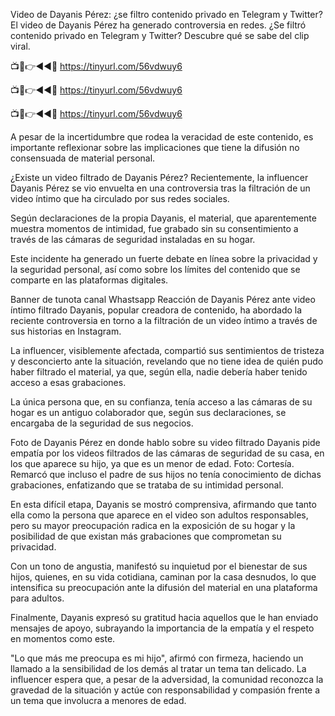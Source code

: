 Video de Dayanis Pérez: ¿se filtro contenido privado en Telegram y Twitter?
El video de Dayanis Pérez ha generado controversia en redes. ¿Se filtró contenido privado en Telegram y Twitter? Descubre qué se sabe del clip viral.

📺📱👉◄◄🔴 https://tinyurl.com/56vdwuy6

📺📱👉◄◄🔴 https://tinyurl.com/56vdwuy6

📺📱👉◄◄🔴 https://tinyurl.com/56vdwuy6



A pesar de la incertidumbre que rodea la veracidad de este contenido, es importante reflexionar sobre las implicaciones que tiene la difusión no consensuada de material personal.

¿Existe un video filtrado de Dayanis Pérez?
Recientemente, la influencer Dayanis Pérez se vio envuelta en una controversia tras la filtración de un video íntimo que ha circulado por sus redes sociales.

Según declaraciones de la propia Dayanis, el material, que aparentemente muestra momentos de intimidad, fue grabado sin su consentimiento a través de las cámaras de seguridad instaladas en su hogar.

Este incidente ha generado un fuerte debate en línea sobre la privacidad y la seguridad personal, así como sobre los límites del contenido que se comparte en las plataformas digitales.

Banner de tunota canal Whastsapp
Reacción de Dayanis Pérez ante video íntimo filtrado
Dayanis, popular creadora de contenido, ha abordado la reciente controversia en torno a la filtración de un video íntimo a través de sus historias en Instagram.

La influencer, visiblemente afectada, compartió sus sentimientos de tristeza y desconcierto ante la situación, revelando que no tiene idea de quién pudo haber filtrado el material, ya que, según ella, nadie debería haber tenido acceso a esas grabaciones.

La única persona que, en su confianza, tenía acceso a las cámaras de su hogar es un antiguo colaborador que, según sus declaraciones, se encargaba de la seguridad de sus negocios.

Foto de Dayanis Pérez en donde hablo sobre su video filtrado 
Dayanis pide empatía por los videos filtrados de las cámaras de seguridad de su casa, en los que aparece su hijo, ya que es un menor de edad. Foto: Cortesía.
Remarcó que incluso el padre de sus hijos no tenía conocimiento de dichas grabaciones, enfatizando que se trataba de su intimidad personal.

En esta difícil etapa, Dayanis se mostró comprensiva, afirmando que tanto ella como la persona que aparece en el video son adultos responsables, pero su mayor preocupación radica en la exposición de su hogar y la posibilidad de que existan más grabaciones que comprometan su privacidad.

Con un tono de angustia, manifestó su inquietud por el bienestar de sus hijos, quienes, en su vida cotidiana, caminan por la casa desnudos, lo que intensifica su preocupación ante la difusión del material en una plataforma para adultos.


Finalmente, Dayanis expresó su gratitud hacia aquellos que le han enviado mensajes de apoyo, subrayando la importancia de la empatía y el respeto en momentos como este.

"Lo que más me preocupa es mi hijo", afirmó con firmeza, haciendo un llamado a la sensibilidad de los demás al tratar un tema tan delicado. La influencer espera que, a pesar de la adversidad, la comunidad reconozca la gravedad de la situación y actúe con responsabilidad y compasión frente a un tema que involucra a menores de edad.
